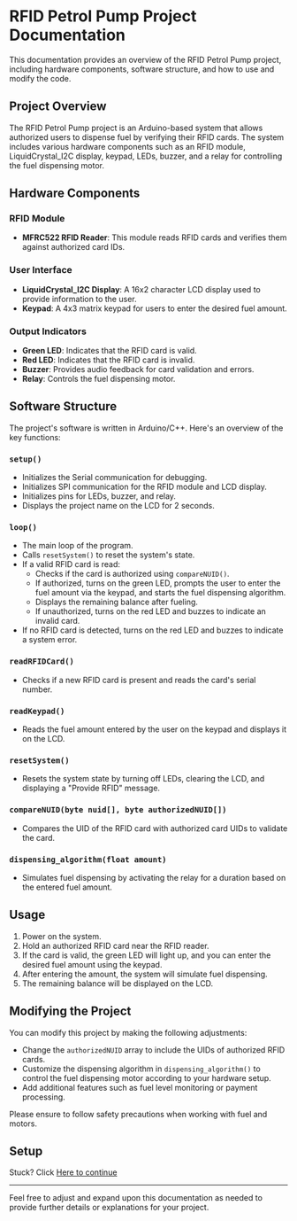 # RFID Petrol Pump Project Documentation

This documentation provides an overview of the RFID Petrol Pump project, including hardware components, software structure, and how to use and modify the code.

## Project Overview

The RFID Petrol Pump project is an Arduino-based system that allows authorized users to dispense fuel by verifying their RFID cards. The system includes various hardware components such as an RFID module, LiquidCrystal_I2C display, keypad, LEDs, buzzer, and a relay for controlling the fuel dispensing motor.

## Hardware Components

### RFID Module
- **MFRC522 RFID Reader**: This module reads RFID cards and verifies them against authorized card IDs.

### User Interface
- **LiquidCrystal_I2C Display**: A 16x2 character LCD display used to provide information to the user.
- **Keypad**: A 4x3 matrix keypad for users to enter the desired fuel amount.

### Output Indicators
- **Green LED**: Indicates that the RFID card is valid.
- **Red LED**: Indicates that the RFID card is invalid.
- **Buzzer**: Provides audio feedback for card validation and errors.
- **Relay**: Controls the fuel dispensing motor.

## Software Structure

The project's software is written in Arduino/C++. Here's an overview of the key functions:

### `setup()`
- Initializes the Serial communication for debugging.
- Initializes SPI communication for the RFID module and LCD display.
- Initializes pins for LEDs, buzzer, and relay.
- Displays the project name on the LCD for 2 seconds.

### `loop()`
- The main loop of the program.
- Calls `resetSystem()` to reset the system's state.
- If a valid RFID card is read:
  - Checks if the card is authorized using `compareNUID()`.
  - If authorized, turns on the green LED, prompts the user to enter the fuel amount via the keypad, and starts the fuel dispensing algorithm.
  - Displays the remaining balance after fueling.
  - If unauthorized, turns on the red LED and buzzes to indicate an invalid card.
- If no RFID card is detected, turns on the red LED and buzzes to indicate a system error.

### `readRFIDCard()`
- Checks if a new RFID card is present and reads the card's serial number.

### `readKeypad()`
- Reads the fuel amount entered by the user on the keypad and displays it on the LCD.

### `resetSystem()`
- Resets the system state by turning off LEDs, clearing the LCD, and displaying a "Provide RFID" message.

### `compareNUID(byte nuid[], byte authorizedNUID[])`
- Compares the UID of the RFID card with authorized card UIDs to validate the card.

### `dispensing_algorithm(float amount)`
- Simulates fuel dispensing by activating the relay for a duration based on the entered fuel amount.

## Usage

1. Power on the system.
2. Hold an authorized RFID card near the RFID reader.
3. If the card is valid, the green LED will light up, and you can enter the desired fuel amount using the keypad.
4. After entering the amount, the system will simulate fuel dispensing.
5. The remaining balance will be displayed on the LCD.

## Modifying the Project

You can modify this project by making the following adjustments:

- Change the `authorizedNUID` array to include the UIDs of authorized RFID cards.
- Customize the dispensing algorithm in `dispensing_algorithm()` to control the fuel dispensing motor according to your hardware setup.
- Add additional features such as fuel level monitoring or payment processing.

Please ensure to follow safety precautions when working with fuel and motors.

## Setup
Stuck? Click [Here to continue](./debugging.md)

---

Feel free to adjust and expand upon this documentation as needed to provide further details or explanations for your project.

